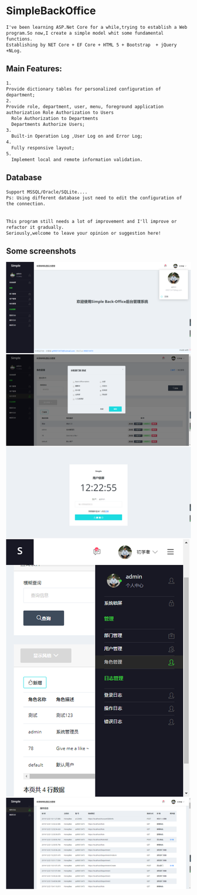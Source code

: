 # SimpleBackOffice
    I've been learning ASP.Net Core for a while,trying to establish a Web program.So now,I create a simple model whit some fundamental functions.
    Establishing by NET Core + EF Core + HTML 5 + Bootstrap  + jQuery +NLog.
    
  ## Main Features:
    1.
    Provide dictionary tables for personalized configuration of department;
    2.
    Provide role, department, user, menu, foreground application authorization Role Authorization to Users
      Role Authorization to Departments
      Departments Authorize Users;
    3.
      Built-in Operation Log ,User Log on and Error Log;
    4.
      Fully responsive layout;
    5.
      Implement local and remote information validation.
      
  ## Database
    Support MSSQL/Oracle/SQLite....
    Ps: Using different database just need to edit the configuration of the connection.
    
    
    This program still needs a lot of improvement and I'll improve or refactor it gradually.
    Seriously,welcome to leave your opinion or suggestion here!
    
  ## Some screenshots
  
![image](https://github.com/Singway/SimpleBackOffice/blob/master/ReadMe/home.png)
![image](https://github.com/Singway/SimpleBackOffice/blob/master/ReadMe/roleDept.png)
![image](https://github.com/Singway/SimpleBackOffice/blob/master/ReadMe/lock.png)
![image](https://github.com/Singway/SimpleBackOffice/blob/master/ReadMe/phonePage.png)
![image](https://github.com/Singway/SimpleBackOffice/blob/master/ReadMe/errorLog.png)

